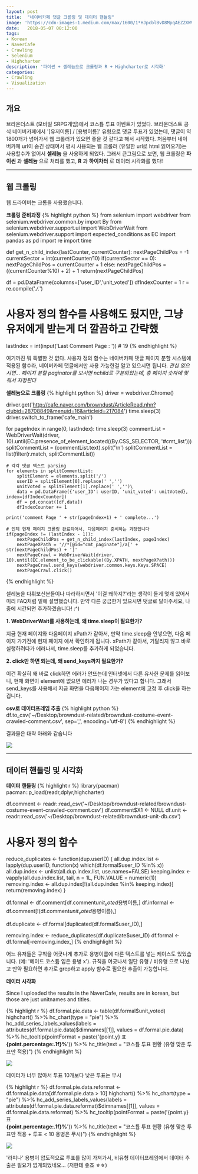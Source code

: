 ```yaml
---
layout: post
title:  "네이버카페 댓글 크롤링 및 데이터 핸들링"
image: 'https://cdn-images-1.medium.com/max/1600/1*HJpcblBvD8MpqAEZZXWVgg.png'
date:   2018-05-07 00:12:00
tags:
- Korean
- NaverCafe
- Crawling
- Selenium
- Highcharter
description: '파이썬 + 셀레늄으로 크롤링과 R + Highcharter로 시각화'
categories:
- Crawling
- Visualization
---
```


## 개요

브라운더스트 (모바일 SRPG게임)에서 코스튬 투표 이벤트가 있었다. 브라운더스트 공식 네이버카페에서 '[유저이름] / [용병이름]' 유형으로 댓글 투표가 있었는데, 댓글이 약
1800개가 넘어가서 웹 크롤러가 있으면 좋을 것 같다고 해서 시작했다. 처음부터 네이버카페 url이 숨긴 상태여서 평시 사용되는 웹 크롤러 (유일한 url로 html 읽어오기)는
사용할수가 없어서 **셀레늄** 을 사용하게 되었다. 그래서 큰그림으로 보면, 웹 크롤링은 **파이썬** 과 **셀레늄** 으로 처리를 했고, **R** 과 **하이차터** 로 데이터
시각화를 했다!

-----

## 웹 크롤링

웹 드라이버는 크롬을 사용했습니다.

**크롤링 준비과정**
{% highlight python %}
from selenium import webdriver
from selenium.webdriver.common.by import By
from selenium.webdriver.support.ui import WebDriverWait
from selenium.webdriver.support import expected_conditions as EC
import pandas as pd
import re
import time

def get_n_child_index(lastCounter, currentCounter):
    nextPageChildPos = -1
    currentSector = int(currentCounter/10)
    if(currentSector == 0):
        nextPageChildPos = currentCounter + 1
    else:
        nextPageChildPos = ((currentCounter%10) + 2) + 1
    return(nextPageChildPos)

df = pd.DataFrame(columns=['user_ID','unit_voted'])
dfIndexCounter = 1
r = re.compile('.*\/.*')
# 사용자 정의 함수를 사용해도 됬지만, 그냥 유저에게 받는게 더 깔끔하고 간략했
lastIndex = int(input('Last Comment Page : ')) # 19
{% endhighlight %}

여기까진 뭐 특별한 것 없다. 사용자 정의 함수는 네이버카페 댓글 페이지 분할 시스템에 적용된 함수라, 네이버카페 댓글에서만 사용 가능한걸 알고 있으시면 됩니다.
*관심 있으시면... 페이지 분할 paginator를 보시면 nchild로 구분되있는데, 총 페이지 숫자에 맞춰서 지정된다*

**셀레늄으로 크롤링**
{% highlight python %}
driver = webdriver.Chrome()

driver.get('http://cafe.naver.com/browndust/ArticleRead.nhn?clubid=28708849&menuid=16&articleid=217084')
time.sleep(3)
driver.switch_to_frame('cafe_main')

for pageIndex in range(0, lastIndex):
    time.sleep(3)
    commentList = WebDriverWait(driver, 10).until(EC.presence_of_element_located((By.CSS_SELECTOR, '#cmt_list')))
    splitCommentList = (commentList.text).split('\n')
    splitCommentList = list(filter(r.match, splitCommentList))

    # 각각 댓글 텍스트 parsing  
    for elements in splitCommentList:
        splitElement = elements.split('/')
        userID = splitElement[0].replace(' ','')
        unitVoted = splitElement[1].replace(' ','')\
        data = pd.DataFrame({'user_ID': userID, 'unit_voted': unitVoted}, index=[dfIndexCounter])
        df = pd.concat([df,data])
        dfIndexCounter += 1

    print('comment Page ' + str(pageIndex+1) + ' complete...')

    # 인제 현재 페이지 크롤링 완료되어서, 다음페이지 준비하는 과정입니다
    if(pageIndex != (lastIndex - 1)):
        nextPageChildPos = get_n_child_index(lastIndex, pageIndex)
        nextPageXPath = '//*[@id="cmt_paginate"]/a[' + str(nextPageChildPos) + ']'
        nextPageCrawl = WebDriverWait(driver, 10).until(EC.element_to_be_clickable((By.XPATH, nextPageXPath)))
        nextPageCrawl.send_keys(webdriver.common.keys.Keys.SPACE)
        nextPageCrawl.click()
{% endhighlight %}

셀레늄을 다뤄보신분들이나 따라하시면서 '이걸 왜하지?'라는 생각이 들게 몇개 있어서 미리 FAQ처럼 밑에 설명했습니다. 만약 다른 궁금한거 있으시면 댓글로 달아주세요,
나중에 시간되면 추가하겠습니다! :^)

**1. WebDriverWait를 사용하는데, 왜 time.sleep이 필요한가?**

지금 현재 페이지와 다음페이지 xPath가 같아서, 만약 time.sleep을 안넣으면, 다음 페이지 가기전에 현재 페이지 에서 확인하게 됩니다. xPath가 같아서, 기달리지 않고 바로 실행하려다가 에러나서, time.sleep를 추가하게 되었습니다.

**2. click만 하면 되는데, 왜 send_keys까지 필요한가?**

이건 확실히 왜 바로 click하면 에러가 안뜨는데 인터넷에서 다른 유사한 문제를 읽어보니, 현재 화면이 element에 없으면 에러가 나는 경우가 있다고 합니다. 그래서 send_keys를 사용해서 지금 화면을 다음페이지 가는 element에 고정 후 click을 하는겁니다.

**csv로 데이터프레임 추출**
{% highlight python %}
df.to_csv('~/Desktop/browndust-related/browndust-costume-event-crawled-comment.csv', sep=',', encoding='utf-8')
{% endhighlight %}

결과물은 대략 아래와 같습니다

<img src="../uploads/naver-cafe-crawl-and-visualization-view.png">

-----

## 데이터 핸들링 및 시각화

**데이터 핸들링**
{% highlight r %}
library(pacman)
pacman::p_load(readr,dplyr,highcharter)

df.comment <- readr::read_csv('~/Desktop/browndust-related/browndust-costume-event-crawled-comment.csv')
df.comment$X1 <- NULL
df.unit <- readr::read_csv('~/Desktop/browndust-related/browndust-unit-db.csv')

# 사용자 정의 함수
reduce_duplicates <- function(dup.userID) {
  all.dup.index.list <- lapply(dup.userID, function(x) which(df.formal$user_ID %in% x))
  all.dup.index <- unlist(all.dup.index.list, use.names=FALSE)
  keeping.index <- vapply(all.dup.index.list, tail, n = 1L, FUN.VALUE = numeric(1))
  removing.index <- all.dup.index[!(all.dup.index %in% keeping.index)]
  return(removing.index)
}

df.formal <- df.comment[df.comment$unit_voted %in% df.unit$용병이름,]
df.informal <- df.comment[!(df.comment$unit_voted %in% df.unit$용병이름),]

df.duplicate <- df.formal[duplicated(df.formal$user_ID),]

removing.index <- reduce_duplicates(df.duplicate$user_ID)
df.formal <- df.formal[-removing.index,]
{% endhighlight %}

어느 유저들은 규칙을 어긋나게 추가로 용병이름에 다른 텍스트를 넣는 케이스도 있었습니다. (예: '메이드 코스튬 입은 용병 x'). 규칙을 어긋나서 일단 유형 / 비유형
으로 나눴고 만약 필요하면 추가로 grep하고 apply 함수로 필요한 추출이 가능합니다.

**데이터 시각화**

Since I uploaded the results in the NaverCafe, results are in korean, but those are just unitnames and titles.

{% highlight r %}
df.formal.pie.data <- table(df.formal$unit_voted)
highchart() %>%
 hc_chart(type = "pie") %>%
 hc_add_series_labels_values(labels = attributes(df.formal.pie.data)$dimnames[[1]], values = df.formal.pie.data) %>%
 hc_tooltip(pointFormat = paste('{point.y} 표<br/><b>{point.percentage:.1f}%</b>')) %>%
 hc_title(text = "코스튬 투표 현황 (유형 맞춘 투표만 적용)")
{% endhighlight %}

<img src="../uploads/naver-cafe-crawl-and-visualization-pie-1.png">

데이터가 너무 많아서 투표 10개보다 낮은 투표는 무시

{% highlight r %}
df.formal.pie.data.reformat <- df.formal.pie.data[df.formal.pie.data > 10]
highchart() %>%
 hc_chart(type = "pie") %>%
 hc_add_series_labels_values(labels = attributes(df.formal.pie.data.reformat)$dimnames[[1]], values = df.formal.pie.data.reformat) %>%
 hc_tooltip(pointFormat = paste('{point.y} 표<br/><b>{point.percentage:.1f}%</b>')) %>%
 hc_title(text = "코스튬 투표 현황 (유형 맞춘 투표만 적용 + 투표 < 10 용병은 무시)")
{% endhighlight %}

<img src="../uploads/naver-cafe-crawl-and-visualization-pie-2.png">

'라피나' 용병이 압도적으로 투표를 많이 가져가서, 비유형 데이터프레임에서 데이터 추출은 필요가 없게되었네요... (저한테 좋죠 ㅎㅎ)
